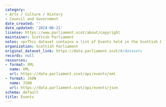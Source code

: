 ```yaml
---
category:
- Arts / Culture / History
- Council and Government
date_created: ''
date_updated: '2024-06-21'
license: https://www.parliament.scot/about/copyright
maintainer: Scottish Parliament
notes: <p>This dataset contains a list of Events held in the Scottish Parliament.</p>
organization: Scottish Parliament
original_dataset_link: https://data.parliament.scot/#/datasets
records: null
resources:
- format: XML
  name: XML
  url: https://data.parliament.scot/api/events/xml
- format: JSON
  name: JSON
  url: https://data.parliament.scot/api/events/json
schema: default
title: Events
---
```

